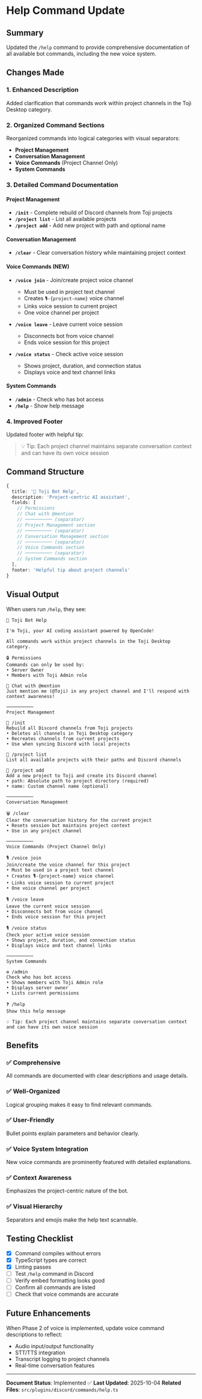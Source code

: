 # Help Command Update

## Summary

Updated the `/help` command to provide comprehensive documentation of all available bot commands, including the new voice system.

## Changes Made

### 1. **Enhanced Description**

Added clarification that commands work within project channels in the Toji Desktop category.

### 2. **Organized Command Sections**

Reorganized commands into logical categories with visual separators:

- **Project Management**
- **Conversation Management**
- **Voice Commands** (Project Channel Only)
- **System Commands**

### 3. **Detailed Command Documentation**

#### Project Management

- **`/init`** - Complete rebuild of Discord channels from Toji projects
- **`/project list`** - List all available projects
- **`/project add`** - Add new project with path and optional name

#### Conversation Management

- **`/clear`** - Clear conversation history while maintaining project context

#### Voice Commands (NEW)

- **`/voice join`** - Join/create project voice channel
  - Must be used in project text channel
  - Creates `🎙️-{project-name}` voice channel
  - Links voice session to current project
  - One voice channel per project

- **`/voice leave`** - Leave current voice session
  - Disconnects bot from voice channel
  - Ends voice session for this project

- **`/voice status`** - Check active voice session
  - Shows project, duration, and connection status
  - Displays voice and text channel links

#### System Commands

- **`/admin`** - Check who has bot access
- **`/help`** - Show help message

### 4. **Improved Footer**

Updated footer with helpful tip:
> 💡 Tip: Each project channel maintains separate conversation context and can have its own voice session

## Command Structure

```typescript
{
  title: '🤖 Toji Bot Help',
  description: 'Project-centric AI assistant',
  fields: [
    // Permissions
    // Chat with @mention
    // ────────── (separator)
    // Project Management section
    // ────────── (separator)
    // Conversation Management section
    // ────────── (separator)
    // Voice Commands section
    // ────────── (separator)
    // System Commands section
  ],
  footer: 'Helpful tip about project channels'
}
```

## Visual Output

When users run `/help`, they see:

```
🤖 Toji Bot Help

I'm Toji, your AI coding assistant powered by OpenCode!

All commands work within project channels in the Toji Desktop category.

🔒 Permissions
Commands can only be used by:
• Server Owner
• Members with Toji Admin role

💬 Chat with @mention
Just mention me (@Toji) in any project channel and I'll respond with context awareness!

──────────
Project Management

🚀 /init
Rebuild all Discord channels from Toji projects
• Deletes all channels in Toji Desktop category
• Recreates channels from current projects
• Use when syncing Discord with local projects

📂 /project list
List all available projects with their paths and Discord channels

📂 /project add
Add a new project to Toji and create its Discord channel
• path: Absolute path to project directory (required)
• name: Custom channel name (optional)

──────────
Conversation Management

🗑️ /clear
Clear the conversation history for the current project
• Resets session but maintains project context
• Use in any project channel

──────────
Voice Commands (Project Channel Only)

🎙️ /voice join
Join/create the voice channel for this project
• Must be used in a project text channel
• Creates 🎙️-{project-name} voice channel
• Links voice session to current project
• One voice channel per project

🎙️ /voice leave
Leave the current voice session
• Disconnects bot from voice channel
• Ends voice session for this project

🎙️ /voice status
Check your active voice session
• Shows project, duration, and connection status
• Displays voice and text channel links

──────────
System Commands

⚙️ /admin
Check who has bot access
• Shows members with Toji Admin role
• Displays server owner
• Lists current permissions

❓ /help
Show this help message

💡 Tip: Each project channel maintains separate conversation context and can have its own voice session
```

## Benefits

### ✅ Comprehensive

All commands are documented with clear descriptions and usage details.

### ✅ Well-Organized

Logical grouping makes it easy to find relevant commands.

### ✅ User-Friendly

Bullet points explain parameters and behavior clearly.

### ✅ Voice System Integration

New voice commands are prominently featured with detailed explanations.

### ✅ Context Awareness

Emphasizes the project-centric nature of the bot.

### ✅ Visual Hierarchy

Separators and emojis make the help text scannable.

## Testing Checklist

- [x] Command compiles without errors
- [x] TypeScript types are correct
- [x] Linting passes
- [ ] Test `/help` command in Discord
- [ ] Verify embed formatting looks good
- [ ] Confirm all commands are listed
- [ ] Check that voice commands are accurate

## Future Enhancements

When Phase 2 of voice is implemented, update voice command descriptions to reflect:

- Audio input/output functionality
- STT/TTS integration
- Transcript logging to project channels
- Real-time conversation features

---

**Document Status**: Implemented ✅
**Last Updated**: 2025-10-04
**Related Files**: `src/plugins/discord/commands/help.ts`

